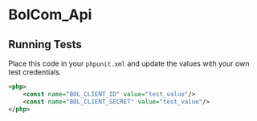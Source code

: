 # BolCom_Api

## Running Tests
Place this code in your `phpunit.xml` and update the values with your own test credentials.

```XML
<php>
    <const name="BOL_CLIENT_ID" value="test_value"/>
    <const name="BOL_CLIENT_SECRET" value="test_value"/>
</php>
```
